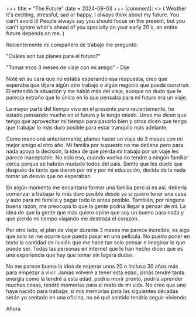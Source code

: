 +++
title = "The Future" 
date = 2024-09-03
+++
[comment]: <> (
Weather it's exciting, stressful, sad or happy, I always think about my future. You can't avoid it! People always say you should focus on the present, but you can't ignore what's ahead of you specially on your early 20's, an entire future depends on me. )

Recientemente mi compañero de trabajo me preguntó: 

"Cuáles son tus planes para el futuro?" 

"Tomar esos 3 meses de viaje con mi amigo" - Dije 

Noté en su cara que no estaba esperando esa respuesta, creo que esperaba que dijera algún otro trabajo o algún negocio que pueda construir. El entendió la situación y me habló más del viaje, aunque no dudo que le parecía extraño que lo único en lo que pensaba para mi futuro era un viaje.

La mayor parte del tiempo vivo en el presente pero recientemente, he estado pensando mucho en el futuro y le tengo miedo. Unos me dicen que tengo que aprovechar mi tiempo para pasarlo bien y otros dicen que tengo que trabajar lo más duro posible para estar tranquilo más adelante. 

Como mencioné anteriormente, planeo hacer un viaje de 3 meses con mi mejor amigo el otro año. Mi familia por supuesto no me detiene pero para nada apoya la decisión, la idea de que pierda mi trabajo por un viaje les parece inaceptable. No solo eso, cuando vuelva no tendré a ningún familiar cerca porque se habrán mudado todos del país. Siento que les duele que después de tanto que dieron por mi y por mi educación, decida de la nada tomar un desvío que no esperaban. 

En algún momento me encantaría formar una familia pero si es así, debería comenzar a trabajar lo más duro posible desde ya si quiero tener una casa y auto para mi familia y pagar todo lo antes posible. También, por ninguna buena razón, me preocupa lo que la gente podría llegar a pensar de mi. La idea de que la gente que más quiero opine que soy un bueno para nada y que pierdo mi tiempo viajando me destroza el corazón. 

Por otro lado, el plan de viajar durante 3 meses me parece increíble, es algo que solo se me ocurre que pueda pasar en una película. No puedo poner en texto la cantidad de ilusión que me hace tan solo pensar e imaginar lo que puede ser. Todas las personas en internet que lo han hecho dicen que es una experiencia que hay que tomar sin lugara dudas. 

No me parece buena la idea de esperar unos 20 o incluso 30 años más para empezar a vivir. Jamás volveré a tener esta edad, jamás tendré tanta energía como la tendré a esta edad, podría morir pronto, podría aprender muchas cosas, tendré memorias para el resto de mi vida. No creo que uno haya nacido para trabajar, si mis memorias para las siguientes décadas serán yo sentado en una oficina, no sé qué sentido tendría seguir viviendo.

Ahora 
